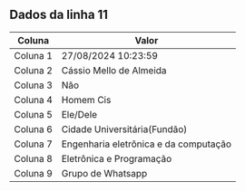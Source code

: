 ## Dados da linha 11

| Coluna | Valor |
|--------|-------|
| Coluna 1 | 27/08/2024 10:23:59 |
| Coluna 2 | Cássio Mello de Almeida |
| Coluna 3 | Não |
| Coluna 4 | Homem Cis |
| Coluna 5 | Ele/Dele |
| Coluna 6 | Cidade Universitária(Fundão) |
| Coluna 7 | Engenharia eletrônica e da computação |
| Coluna 8 | Eletrônica e Programação |
| Coluna 9 | Grupo de Whatsapp |
